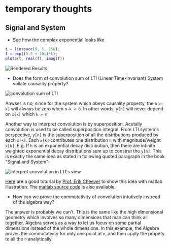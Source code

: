 # temporary thoughts

## Signal and System

* See how the complex exponential looks like

```Matlab
t = linspace(0, 5, 250);
f = exp((0.5 + 10i)*t);
plot3(t, real(f), imag(f))
```
![Rendered Results](https://image.ibb.co/jhxEy0/octave-online-line-4.png)

* Does the form of convolution sum of LTI (Linear Time-Invariant) System voilate causality property?

![convolution sum of LTI](https://image.ibb.co/kSAyrL/Snip20181021-2.png)

Anwser is no, since for the system which obeys causality property, the `h[n-k]` will always be zero when `n-k < 0`. In other words, `y[n]` will never depend on `x[k]` which `k > n`.

Another way to interpret convolution is by superposition. Acutally convolution is used to be called superposition integral. From LTI system's perspective, `y[n]` is the superposition of all the distributions produced by each `x[k]`. Each `x[k]` contributes one distribution `h` with magnitude/weight `x[k]`. E.g. If `h` is an exponential decay distribution, then there are infinite weighted exponential decay distributions sum up to construt the `y[n]`. This is exactly the same idea as stated in following quoted paragraph in the book "Signal and System":

![interpret convolution in LTI's view](https://image.ibb.co/m2Jh1L/Snip20181021-3.png)

[Here](http://lpsa.swarthmore.edu/Convolution/Convolution.html) are a good toturial by [Prof. Erik Cheever](http://www.swarthmore.edu/NatSci/echeeve1/) to show this idea with matlab illustration. The [matlab source code](http://lpsa.swarthmore.edu/Convolution/Convolution.m) is also avaliable.

* How can we prove the commutativity of convolution intutively instread of the algebra way?

The answer is probably we can't. This is the same like the high dimensional geometry which involves so many dimensions that man can think all together. Algebra serves as a way to let us focus on some partial dimensions instead of the whole dimensions. In this example, the Algebra proves the commutativity for only one point at `n`, and then apply the propety to all the `n` analytically.
